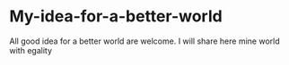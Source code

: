 # My-idea-for-a-better-world
All good idea for a better world are welcome. I will share here mine 
world with egality
